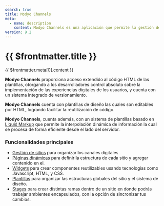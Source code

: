 ```yaml
---
search: true
title: Modyo Channels
meta:
  - name: description
    content: Modyo Channels es una aplicación que permite la gestión de contenido y aplicaciones Web para múltiples sitios y lenguajes de forma central. 
version: 9.2
---
```


# {{ $frontmatter.title }}

{{ $frontmatter.meta[0].content }}

**Modyo Channels** proporciona acceso extendido al código HTML de las plantillas, otorgando a los desarrolladores control absoluto sobre la implementación de las experiencias digitales de los usuarios, y cuenta con un sistema integrado de versionamiento.

**Modyo Channels** cuenta con plantillas de diseño las cuales son editables por HTML, logrando facilitar la reutilización de código.

**Modyo Channels**, cuenta además, con un sistema de plantillas basado en [Liquid Markup](/es/platform/channels/liquid-markup.html) que permite la interpolación dinámica de información la cual se procesa de forma eficiente desde el lado del servidor.

### Funcionalidades principales

- [Gestión de sitios](/es/platform/channels/sites.html) para organizar los canales digitales.
- [Páginas dinámicas](/es/platform/channels/pages.html) para definir la estructura de cada sitio y agregar contenido en el.
- [Widgets](/es/platform/channels/widgets.html) para crear componentes reutilizables usando tecnologías como Javascript, HTML, y CSS.
- [Plantillas](/es/platform/channels/templates.html) para organizar las estructuras globales del sitio y el sistema de diseño.
- [Stages](/es/platform/channels/sites.html#stages) para crear distintas ramas dentro de un sitio en donde podrás trabajar ambientes encapsulados, con la opción de sincronizar tus cambios.